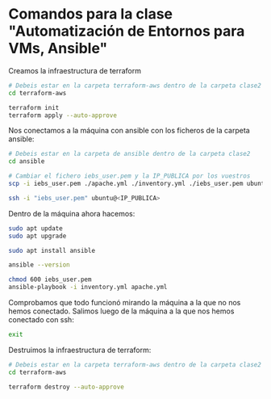 # Comandos para la clase "Automatización de Entornos para VMs, Ansible"

Creamos la infraestructura de terraform
```bash
# Debeis estar en la carpeta terraform-aws dentro de la carpeta clase2
cd terraform-aws

terraform init
terraform apply --auto-approve
```

Nos conectamos a la máquina con ansible con los ficheros de la carpeta ansible:
```bash
# Debeis estar en la carpeta de ansible dentro de la carpeta clase2
cd ansible

# Cambiar el fichero iebs_user.pem y la IP_PUBLICA por los vuestros
scp -i iebs_user.pem ./apache.yml ./inventory.yml ./iebs_user.pem ubuntu@<IP_PUBLICA>:/home/ubuntu

ssh -i "iebs_user.pem" ubuntu@<IP_PUBLICA>
```

Dentro de la máquina ahora hacemos:
```bash
sudo apt update
sudo apt upgrade

sudo apt install ansible

ansible --version

chmod 600 iebs_user.pem
ansible-playbook -i inventory.yml apache.yml
```

Comprobamos que todo funcionó mirando la máquina a la que no nos hemos conectado.
Salimos luego de la máquina a la que nos hemos conectado con ssh:
```bash
exit
```

Destruimos la infraestructura de terraform:
```bash
# Debeis estar en la carpeta terraform-aws dentro de la carpeta clase2
cd terraform-aws

terraform destroy --auto-approve
```